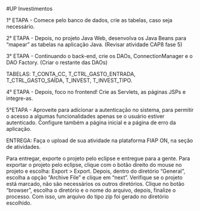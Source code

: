 #UP Investimentos

1° ETAPA - Comece pelo banco de dados, crie as tabelas, caso seja necessário. 

2° ETAPA - Depois, no projeto Java Web, desenvolva os Java Beans para “mapear” as tabelas na aplicação Java. (Revisar atividade CAP8 fase 5) 

3° ETAPA - Continuando o back-end, crie os DAOs, ConnectionManager e o DAO Factory. (Criar o restante das DAOs) 

TABELAS:  T_CONTA_CC, T_CTRL_GASTO_ENTRADA, T_CTRL_GASTO_SAÍDA, T_INVEST, T_INVEST_TIPO. 

4° ETAPA - Depois, foco no frontend! Crie as Servlets, as páginas JSPs e integre-as. 

5°ETAPA - Aproveite para adicionar a autenticação no sistema, para permitir o acesso a algumas funcionalidades apenas se o usuário estiver autenticado. Configure também a página inicial e a página de erro da aplicação. 

ENTREGA: Faça o upload de sua atividade na plataforma FIAP ON, na seção de atividades. 

Para entregar, exporte o projeto pelo eclipse e entregue para a gente. Para exportar o projeto pelo eclipse, clique com o botão direito do mouse no projeto e escolha: Export > Export. Depois, dentro do diretório “General”, escolha a opção “Archive File” e clique em “next”. Verifique se o projeto está marcado, não são necessários os outros diretórios. Clique no botão “browser”, escolha o diretório e o nome do arquivo, depois, finalize o processo. Com isso, um arquivo do tipo zip foi gerado no diretório escolhido. 
